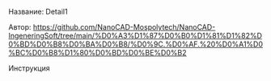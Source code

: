 Название: Detail1

Автор: https://github.com/NanoCAD-Mospolytech/NanoCAD-IngeneringSoft/tree/main/%D0%A3%D1%87%D0%B0%D1%81%D1%82%D0%BD%D0%B8%D0%BA%D0%B8/%D0%9C.%D0%AF.%20%D0%A1%D0%BC%D0%B8%D1%80%D0%BD%D0%BE%D0%B2

Инструкция
